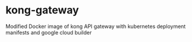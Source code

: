 # kong-gateway
Modified Docker image of kong API gateway with kubernetes deployment manifests and google cloud builder
